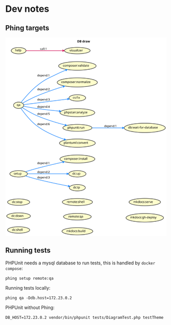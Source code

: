# Dev notes

## Phing targets

![phing targets](images/build.svg)

## Running tests

PHPUnit needs a mysql database to run tests, this is handled by `docker compose`:

```console
phing setup remote:qa
```

Running tests locally:

```console
phing qa -Ddb.host=172.23.0.2
```

PHPUnit without Phing:

```console
DB_HOST=172.23.0.2 vendor/bin/phpunit tests/DiagramTest.php testTheme
```
